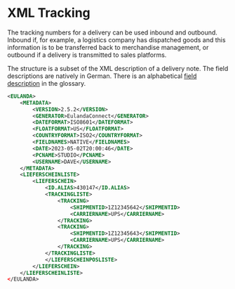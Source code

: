# XML Tracking

The tracking numbers for a delivery can be used inbound and outbound. Inbound if, for example, a logistics company has dispatched goods and this information is to be transferred back to merchandise management, or outbound if a delivery is transmitted to sales platforms.

The structure is a subset of the XML description of a delivery note. The field descriptions are natively in German. There is an alphabetical [field description](./appendix/Fields.md) in the glossary.

```xml
<EULANDA>
    <METADATA>
        <VERSION>2.5.2</VERSION>
        <GENERATOR>EulandaConnect</GENERATOR>
        <DATEFORMAT>ISO8601</DATEFORMAT>
        <FLOATFORMAT>US</FLOATFORMAT>
        <COUNTRYFORMAT>ISO2</COUNTRYFORMAT>
        <FIELDNAMES>NATIVE</FIELDNAMES>
        <DATE>2023-05-02T20:00:46</DATE>
        <PCNAME>STUDIO</PCNAME>
        <USERNAME>DAVE</USERNAME>
    </METADATA>
    <LIEFERSCHEINLISTE>
        <LIEFERSCHEIN>
            <ID.ALIAS>430147</ID.ALIAS>
            <TRACKINGLISTE>
                <TRACKING>
                    <SHIPMENTID>1Z12345642</SHIPMENTID>
                    <CARRIERNAME>UPS</CARRIERNAME>
                </TRACKING>
                <TRACKING>
                    <SHIPMENTID>1Z12345643</SHIPMENTID>
                    <CARRIERNAME>UPS</CARRIERNAME>
                </TRACKING>                
            </TRACKINGLISTE>
            </LIEFERSCHEINPOSLISTE>
        </LIEFERSCHEIN>
    </LIEFERSCHEINLISTE>
</EULANDA>
```


